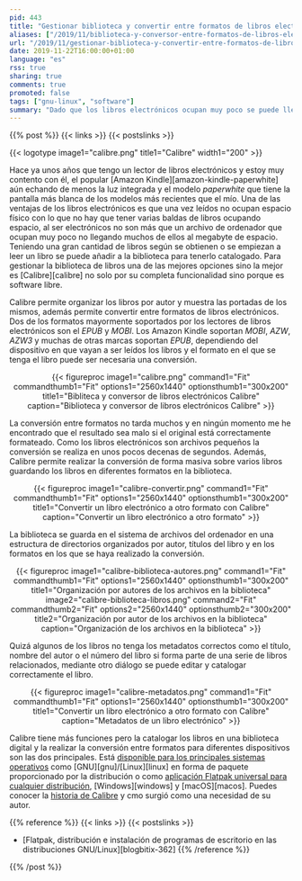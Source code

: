 ```yaml
---
pid: 443
title: "Gestionar biblioteca y convertir entre formatos de libros electrónicos con Calibre"
aliases: ["/2019/11/biblioteca-y-conversor-entre-formatos-de-libros-electronicos-con-calibre/"]
url: "/2019/11/gestionar-biblioteca-y-convertir-entre-formatos-de-libros-electronicos-con-calibre/"
date: 2019-11-22T16:00:00+01:00
language: "es"
rss: true
sharing: true
comments: true
promoted: false
tags: ["gnu-linux", "software"]
summary: "Dado que los libros electrónicos ocupan muy poco se puede llegar a tener una biblioteca grande de libros que necesitan de una herramienta para ser catalogados y para realizar conversión entre formatos si es necesario para uno de entre los que soporte el dispositivo de libros electrónicos. Calibre es una aplicación que ofrece estas dos principales funciones."
---
```


{{% post %}}
{{< links >}}
{{< postslinks >}}

{{< logotype image1="calibre.png" title1="Calibre" width1="200" >}}

Hace ya unos años que tengo un lector de libros electrónicos y estoy muy contento con él, el popular [Amazon Kindle][amazon-kindle-paperwhite] aún echando de menos la luz integrada y el modelo _paperwhite_ que tiene la pantalla más blanca de los modelos más recientes que el mío. Una de las ventajas de los libros electrónicos es que una vez leídos no ocupan espacio físico con lo que no hay que tener varias baldas de libros ocupando espacio, al ser electrónicos no son más que un archivo de ordenador que ocupan muy poco no llegando muchos de ellos al megabyte de espacio. Teniendo una gran cantidad de libros según se obtienen o se empiezan a leer un libro se puede añadir a la biblioteca para tenerlo catalogado. Para gestionar la biblioteca de libros una de las mejores opciones sino la mejor es [Calibre][calibre] no solo por su completa funcionalidad sino porque es software libre.

Calibre permite organizar los libros por autor y muestra las portadas de los mismos, además permite convertir entre formatos de libros electrónicos. Dos de los formatos mayormente soportados por los lectores de libros electrónicos son el _EPUB_ y _MOBI_. Los Amazon Kindle soportan _MOBI_, _AZW_, _AZW3_ y muchas de otras marcas soportan _EPUB_, dependiendo del dispositivo en que vayan a ser leídos los libros y el formato en el que se tenga el libro puede ser necesaria una conversión.

<div class="media" style="text-align: center;">
    {{< figureproc
        image1="calibre.png" command1="Fit" commandthumb1="Fit" options1="2560x1440" optionsthumb1="300x200" title1="Bibliteca y conversor de libros electrónicos Calibre"
        caption="Biblioteca y conversor de libros electrónicos Calibre" >}}
</div>

La conversión entre formatos no tarda muchos y en ningún momento me he encontrado que el resultado sea malo si el original está correctamente formateado. Como los libros electrónicos son archivos pequeños la conversión se realiza en unos pocos decenas de segundos. Además, Calibre permite realizar la conversión de forma masiva sobre varios libros guardando los libros en diferentes formatos en la biblioteca.

<div class="media" style="text-align: center;">
    {{< figureproc
        image1="calibre-convertir.png" command1="Fit" commandthumb1="Fit" options1="2560x1440" optionsthumb1="300x200" title1="Convertir un libro electrónico a otro formato con Calibre"
        caption="Convertir un libro electrónico a otro formato" >}}
</div>

La biblioteca se guarda en el sistema de archivos del ordenador en una estructura de directorios organizados por autor, títulos del libro y en los formatos en los que se haya realizado la conversión.

<div class="media" style="text-align: center;">
    {{< figureproc
        image1="calibre-biblioteca-autores.png" command1="Fit" commandthumb1="Fit" options1="2560x1440" optionsthumb1="300x200" title1="Organización por autores de los archivos en la biblioteca"
        image2="calibre-biblioteca-libros.png" command2="Fit" commandthumb2="Fit" options2="2560x1440" optionsthumb2="300x200" title2="Organización por autor de los archivos en la biblioteca"
        caption="Organización de los archivos en la biblioteca" >}}
</div>

Quizá algunos de los libros no tenga los metadatos correctos como el título, nombre del autor o el número del libro si forma parte de una serie de libros relacionados, mediante otro diálogo se puede editar y catalogar correctamente el libro.

<div class="media" style="text-align: center;">
    {{< figureproc
        image1="calibre-metadatos.png" command1="Fit" commandthumb1="Fit" options1="2560x1440" optionsthumb1="300x200" title1="Convertir un libro electrónico a otro formato con Calibre"
        caption="Metadatos de un libro electrónico" >}}
</div>

Calibre tiene más funciones pero la catalogar los libros en una biblioteca digital y la realizar la conversión entre formatos para diferentes dispositivos son las dos principales. Está [disponible para los principales sistemas operativos](https://calibre-ebook.com/download) como [GNU][gnu]/[Linux][linux] en forma de paquete proporcionado por la distribución o como [aplicación Flatpak universal para cualquier distribución](https://flathub.org/apps/details/com.calibre_ebook.calibre), [Windows][windows] y [macOS][macos]. Puedes conocer la [historia de Calibre](https://calibre-ebook.com/about#history) y cmo surgió como una necesidad de su autor.

{{% reference %}}
{{< links >}}
{{< postslinks >}}
* [Flatpak, distribución e instalación de programas de escritorio en las distribuciones GNU/Linux][blogbitix-362]
{{% /reference %}}

{{% /post %}}
